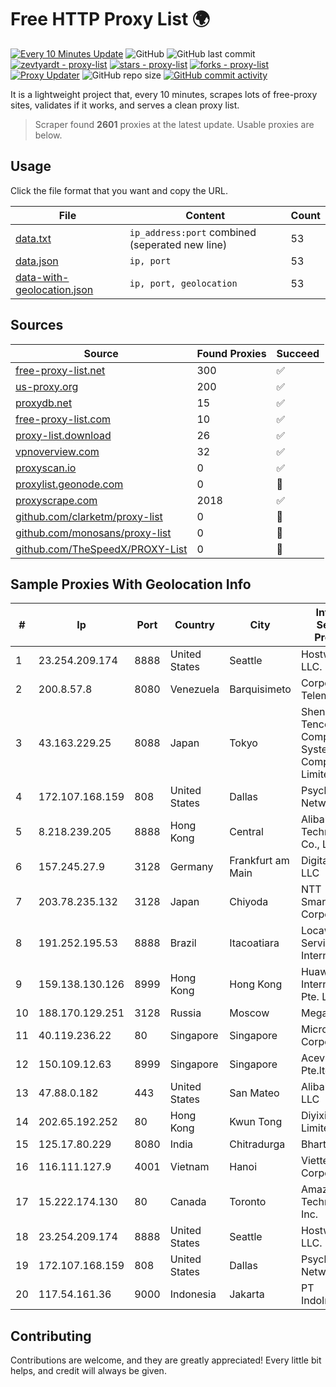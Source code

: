 
# Free HTTP Proxy List 🌍

[![Every 10 Minutes Update](https://github.com/mertguvencli/http-proxy-list/actions/workflows/main.yml/badge.svg?branch=main)](https://github.com/mertguvencli/http-proxy-list/actions/workflows/main.yml)
![GitHub](https://img.shields.io/github/license/mertguvencli/http-proxy-list)
![GitHub last commit](https://img.shields.io/github/last-commit/mertguvencli/http-proxy-list)
[![zevtyardt - proxy-list](https://img.shields.io/static/v1?label=zevtyardt&message=proxy-list&color=blue&logo=github)](https://github.com/zevtyardt/proxy-list "Go to GitHub repo")
[![stars - proxy-list](https://img.shields.io/github/stars/zevtyardt/proxy-list?style=social)](https://github.com/zevtyardt/proxy-list)
[![forks - proxy-list](https://img.shields.io/github/forks/zevtyardt/proxy-list?style=social)](https://github.com/zevtyardt/proxy-list)
[![Proxy Updater](https://github.com/zevtyardt/proxy-list/workflows/Proxy%20Updater/badge.svg)](https://github.com/zevtyardt/proxy-list/actions?query=workflow:"Proxy+Updater")
![GitHub repo size](https://img.shields.io/github/repo-size/zevtyardt/proxy-list)
[![GitHub commit activity](https://img.shields.io/github/commit-activity/m/zevtyardt/proxy-list?logo=commits)](https://github.com/zevtyardt/proxy-list/commits/main)

It is a lightweight project that, every 10 minutes, scrapes lots of free-proxy sites, validates if it works, and serves a clean proxy list.

> Scraper found **2601** proxies at the latest update. Usable proxies are below.

## Usage

Click the file format that you want and copy the URL.

|File|Content|Count|
|----|-------|-----|
|[data.txt](https://raw.githubusercontent.com/mertguvencli/http-proxy-list/main/proxy-list/data.txt)|`ip_address:port` combined (seperated new line)|53|
|[data.json](https://raw.githubusercontent.com/mertguvencli/http-proxy-list/main/proxy-list/data.json)|`ip, port`|53|
|[data-with-geolocation.json](https://raw.githubusercontent.com/mertguvencli/http-proxy-list/main/proxy-list/data-with-geolocation.json)|`ip, port, geolocation`|53|

## Sources

|Source|Found Proxies|Succeed|
|------|-------------|-------|
|[free-proxy-list.net](https://free-proxy-list.net)|300|✅|
|[us-proxy.org](https://www.us-proxy.org)|200|✅|
|[proxydb.net](http://proxydb.net)|15|✅|
|[free-proxy-list.com](https://free-proxy-list.com/?page=&port=&type%5B%5D=http&type%5B%5D=https&up_time=0&search=Search)|10|✅|
|[proxy-list.download](https://www.proxy-list.download/HTTP)|26|✅|
|[vpnoverview.com](https://vpnoverview.com/privacy/anonymous-browsing/free-proxy-servers)|32|✅|
|[proxyscan.io](https://www.proxyscan.io)|0|✅|
|[proxylist.geonode.com](https://proxylist.geonode.com/api/proxy-list?limit=300&page=1&sort_by=lastChecked&sort_type=desc&protocols=http,https)|0|🚫|
|[proxyscrape.com](https://api.proxyscrape.com/v2/?request=displayproxies&protocol=http&timeout=10000&country=all&ssl=all&anonymity=all)|2018|✅|
|[github.com/clarketm/proxy-list](https://raw.githubusercontent.com/clarketm/proxy-list/master/proxy-list-raw.txt)|0|🚫|
|[github.com/monosans/proxy-list](https://raw.githubusercontent.com/monosans/proxy-list/main/proxies/http.txt)|0|🚫|
|[github.com/TheSpeedX/PROXY-List](https://raw.githubusercontent.com/TheSpeedX/PROXY-List/master/http.txt)|0|🚫|


## Sample Proxies With Geolocation Info

|#|Ip|Port|Country|City|Internet Service Provider|
|-|--|----|-------|----|-------------------------|
|1|23.254.209.174|8888|United States|Seattle|Hostwinds LLC.|
|2|200.8.57.8|8080|Venezuela|Barquisimeto|Corporación Telemic C.A.|
|3|43.163.229.25|8088|Japan|Tokyo|Shenzhen Tencent Computer Systems Company Limited|
|4|172.107.168.159|808|United States|Dallas|Psychz Networks|
|5|8.218.239.205|8888|Hong Kong|Central|Alibaba (US) Technology Co., Ltd.|
|6|157.245.27.9|3128|Germany|Frankfurt am Main|DigitalOcean, LLC|
|7|203.78.235.132|3128|Japan|Chiyoda|NTT SmartConnect Corporation|
|8|191.252.195.53|8888|Brazil|Itacoatiara|Locaweb Serviços de Internet S/A|
|9|159.138.130.126|8999|Hong Kong|Hong Kong|Huawei International Pte. Ltd.|
|10|188.170.129.251|3128|Russia|Moscow|MegaFon|
|11|40.119.236.22|80|Singapore|Singapore|Microsoft Corporation|
|12|150.109.12.63|8999|Singapore|Singapore|Aceville Pte.ltd|
|13|47.88.0.182|443|United States|San Mateo|Alibaba.com LLC|
|14|202.65.192.252|80|Hong Kong|Kwun Tong|Diyixian.com Limited|
|15|125.17.80.229|8080|India|Chitradurga|Bharti Airtel|
|16|116.111.127.9|4001|Vietnam|Hanoi|Viettel Corporation|
|17|15.222.174.130|80|Canada|Toronto|Amazon Technologies Inc.|
|18|23.254.209.174|8888|United States|Seattle|Hostwinds LLC.|
|19|172.107.168.159|808|United States|Dallas|Psychz Networks|
|20|117.54.161.36|9000|Indonesia|Jakarta|PT IndoInternet|



## Contributing

Contributions are welcome, and they are greatly appreciated! Every
little bit helps, and credit will always be given.

